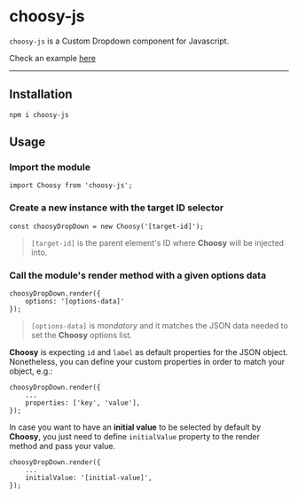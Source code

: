 # choosy-js

`choosy-js` is a Custom Dropdown component for Javascript.

Check an example [here](https://codesandbox.io/s/choosy-jsdemo-x3c6d?fontsize=14&hidenavigation=1&module=%2Fmain.js&theme=dark)

---

## Installation

`npm i choosy-js`

## Usage

### Import the module

```JS
import Choosy from 'choosy-js';
```

### Create a new instance with the target ID selector

```JS
const choosyDropDown = new Choosy('[target-id]');
```

> `[target-id]` is the parent element's ID where **Choosy** will be injected into.

### Call the module's render method with a given options data

```JS
choosyDropDown.render({
    options: '[options-data]'
});
```

> `[options-data]` is *mondatory* and it matches the JSON data needed to set the **Choosy** options list.

**Choosy** is expecting `id` and `label` as default properties for the JSON object. Nonetheless, you can define your custom properties in order to match your object, e.g.:

```JS
choosyDropDown.render({
    ...
    properties: ['key', 'value'],
});
```

In case you want to have an **initial value** to be selected by default by **Choosy**, you just need to define `initialValue` property to the render method and pass your value.

```JS
choosyDropDown.render({
    ...
    initialValue: '[initial-value]',
});
```

